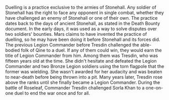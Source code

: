 Duelling is a practice exclusive to the armies of Stonehall. Any soldier of Stonehall has the right to face any opponent in single combat, whether they have challenged an enemy of Stonehall or one of their own. The practice dates back to the days of ancient Stonehall, as stated in the Death Bounty document. In the early days, it was used as a way to solve disputes over two soldiers' bounties.
Mars claims to have invented the practice of duelling, so he may have been doing it before Stonehall and its forces did.
The previous Legion Commander before Tresdin challenged the able-bodied folk of Qine to a duel. If any of them could win, they would earn the title of Legion Commander from him. Among them was Tresdin, who was fifteen years old at the time. She didn't hesitate and defeated the Legion Commander and two Bronze Legion soldiers using the torn flagpole that the former was wielding. She wasn't awarded for her audacity and was beaten to near-death before being thrown into a pit.
Many years later, Tresdin rose above the ranks until she finally became a Legion Commander. During the battle of Roseleaf, Commander Tresdin challenged Sorla Khan to a one-on-one duel to end the war once and for all.
